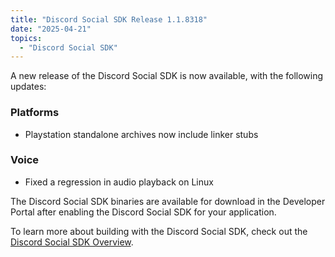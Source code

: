```yaml
---
title: "Discord Social SDK Release 1.1.8318"
date: "2025-04-21"
topics:
  - "Discord Social SDK"
---
```


A new release of the Discord Social SDK is now available, with the following updates:

### Platforms
- Playstation standalone archives now include linker stubs

### Voice
- Fixed a regression in audio playback on Linux

The Discord Social SDK binaries are available for download in the Developer Portal after enabling the Discord Social SDK
for your application.

To learn more about building with the Discord Social SDK, check out
the [Discord Social SDK Overview](/docs/discord-social-sdk/overview).
